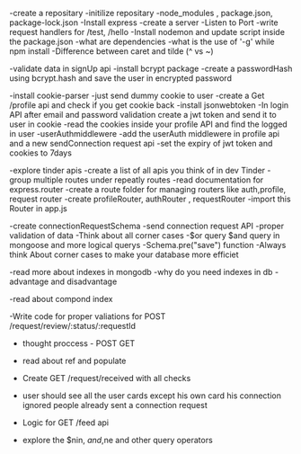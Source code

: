 -create a repositary
-initilize repositary
-node_modules , package.json, package-lock.json
-Install express
-create a server
-Listen to Port
-write request handlers for /test, /hello
-Install nodemon and update script inside the package.json
-what are dependencies
-what is the use of '-g' while npm install
-Difference between caret and tilde (^ vs ~)

-validate data in signUp api
-install bcrypt package
-create a passwordHash using bcrypt.hash and save the user in encrypted password

-install cookie-parser
-just send dummy cookie to user
-create a Get /profile api and check if you get cookie back
-install jsonwebtoken
-In login API after email and password validation create a jwt token and send it to user in cookie
-read the cookies inside your profile API and find the logged in user
-userAuthmiddlewere
-add the userAuth middlewere in profile api and a new sendConnection request api
-set the expiry of jwt token and cookies to 7days

-explore tinder apis
-create a list of all apis you think of in dev Tinder
-group multiple routes under repeatly routes
-read documentation for express.router
-create a route folder for managing routers like auth,profile, request router
-create profileRouter, authRouter , requestRouter
-import this Router in app.js

-create connectionRequestSchema
-send connection request API
-proper validation of data
-Think about all corner cases
-$or query $and query in mongoose and more logical querys
-Schema.pre("save") function
-Always think About corner cases to make your database more efficiet

-read more about indexes in mongodb
-why do you need indexes in db
-advantage and disadvantage

-read about compond index

-Write code for proper valiations for POST /request/review/:status/:requestId

- thought proccess - POST GET
- read about ref and populate
- Create GET /request/received with all checks

- user should see all the user cards except
  his own card
  his connection
  ignored people
  already sent a connection request
- Logic for GET /feed api
- explore the $nin, $and ,$ne and other query operators
